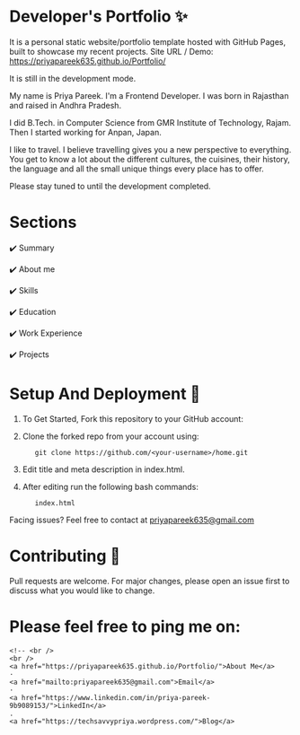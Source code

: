 # Developer's Portfolio ✨
          
It is a personal static website/portfolio template hosted with GitHub Pages, built to showcase my recent projects. Site URL / Demo: https://priyapareek635.github.io/Portfolio/

It is still in the development mode.

My name is Priya Pareek. I'm a Frontend Developer. I was born in Rajasthan and raised in Andhra Pradesh.

I did B.Tech. in Computer Science from GMR Institute of Technology, Rajam. Then I started working for Anpan, Japan.

I like to travel. I believe travelling gives you a new perspective to everything. You get to know a lot about the different cultures, the cuisines, their history, the language and all the small unique things every place has to offer.

Please stay tuned to until the development completed.

# Sections

✔️ Summary 

✔️ About me

✔️ Skills

✔️ Education

✔️ Work Experience

✔️ Projects

# Setup And Deployment 🔧

1. To Get Started, Fork this repository to your GitHub account:

2. Clone the forked repo from your account using:

          git clone https://github.com/<your-username>/home.git

3. Edit title and meta description in index.html.

4. After editing run the following bash commands:
  
          index.html

Facing issues? Feel free to contact at priyapareek635@gmail.com

# Contributing 🙌

Pull requests are welcome. For major changes, please open an issue first to discuss what you would like to change.


# Please feel free to ping me on:

<!-- ### Hi there 👋 -->
<!-- 
<p align="center">
  <h2 align="center"><samp>Hi there 👋</samp></h2>
</p>

<p align="center">
  <samp>
    I love connecting with different people so if you want to say hi, I'll
    be happy to meet you! :)
    <br />
    If you have any questions, or if you just want to say hi, please feel free to email me.
    <!-- <a href="https://hashirshoaeb.github.io">hashirshoaeb.github.io</a> --> 
    <!-- <br />
    <br />
    <a href="https://priyapareek635.github.io/Portfolio/">About Me</a>
    ·
    <a href="mailto:priyapareek635@gmail.com">Email</a>
    ·
    <a href="https://www.linkedin.com/in/priya-pareek-9b9089153/">LinkedIn</a>
    .
    <a href="https://techsavvypriya.wordpress.com/">Blog</a>
  <!-- </samp>
</p> -->

<!--
**hashirshoaeb/hashirshoaeb** is a ✨ _special_ ✨ repository because its `README.md` (this file) appears on your GitHub profile.

Here are some ideas to get you started:

- 🔭 I’m currently working on ...
- 🌱 I’m currently learning ...
- 👯 I’m looking to collaborate on ...
- 🤔 I’m looking for help with ...
- 💬 Ask me about ...
- 📫 How to reach me: ...
- 😄 Pronouns: ...
- ⚡ Fun fact: ...
-->
